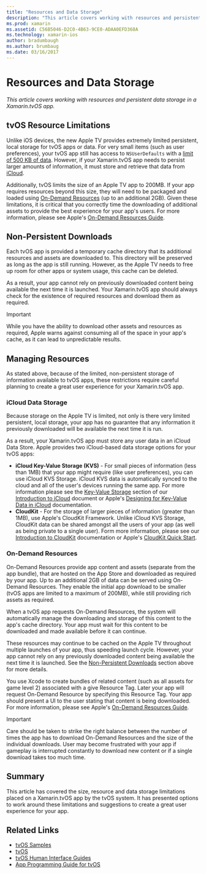 ```yaml
---
title: "Resources and Data Storage"
description: "This article covers working with resources and persistent data storage in a Xamarin.tvOS app."
ms.prod: xamarin
ms.assetid: C56B5046-D2C0-4B63-9CE0-ADAA0EFD368A
ms.technology: xamarin-ios
author: bradumbaugh
ms.author: brumbaug
ms.date: 03/16/2017
---
```


# Resources and Data Storage

_This article covers working with resources and persistent data storage in a Xamarin.tvOS app._

<a name="tvOS-Resource-Limitations" />

## tvOS Resource Limitations

Unlike iOS devices, the new Apple TV provides extremely limited persistent, local storage for tvOS apps or data. For very small items (such as user preferences), your tvOS app still has access to `NSUserDefaults` with a [limit of 500 KB of data](https://forums.developer.apple.com/message/50696#50696). However, if your Xamarin.tvOS app needs to persist larger amounts of information, it must store and retrieve that data from [iCloud](#iCloud-Data-Storage).

Additionally, tvOS limits the size of an Apple TV app to 200MB. If your app requires resources beyond this size, they will need to be packaged and loaded using [On-Demand Resources](#On-Demand-Resources) (up to an additional 2GB). Given these limitations, it is critical that you correctly time the downloading of additional assets to provide the best experience for your app's users. For more information, please see Apple's [On-Demand Resources Guide](https://developer.apple.com/library/prerelease/tvos/documentation/FileManagement/Conceptual/On_Demand_Resources_Guide/index.html#//apple_ref/doc/uid/TP40015083).

<a name="Non-Persistent-Downloads" />

## Non-Persistent Downloads

Each tvOS app is provided a temporary cache directory that its additional resources and assets are downloaded to. This directory will be preserved as long as the app is still running. However, as the Apple TV needs to free up room for other apps or system usage, this cache can be deleted.

As a result, your app cannot rely on previously downloaded content being available the next time it is launched. Your Xamarin.tvOS app should always check for the existence of required resources and download them as required.

> [!IMPORTANT]
> While you have the ability to download other assets and resources as required, Apple warns against consuming all of the space in your app's cache, as it can lead to unpredictable results.




<a name="Managing-Resources" />

## Managing Resources

As stated above, because of the limited, non-persistent storage of information available to tvOS apps, these restrictions require careful planning to create a great user experience for your Xamarin.tvOS app.

<a name="iCloud-Data-Storage" />

### iCloud Data Storage

Because storage on the Apple TV is limited, not only is there very limited persistent, local storage, your app has no guarantee that any information it previously downloaded will be available the next time it is run.

As a result, your Xamarin.tvOS app must store any user data in an iCloud Data Store. Apple provides two iCloud-based data storage options for your tvOS apps:

- **iCloud Key-Value Storage (KVS)** - For small pieces of information (less than 1MB) that your app might require (like user preferences), you can use iCloud KVS Storage. iCloud KVS data is automatically synced to the cloud and all of the user's devices running the same app. For more information please see the [Key-Value Storage](~/ios/data-cloud/introduction-to-icloud.md) section of our [Introduction to iCloud](~/ios/data-cloud/introduction-to-icloud.md) document or Apple's [Designing for Key-Value Data in iCloud](https://developer.apple.com/library/prerelease/tvos/documentation/General/Conceptual/iCloudDesignGuide/Chapters/DesigningForKey-ValueDataIniCloud.html#//apple_ref/doc/uid/TP40012094-CH7) documentation.
- **CloudKit** - For the storage of larger pieces of information (greater than 1MB), use Apple's CloudKit Framework. Unlike iCloud KVS Storage, CloudKit data can be shared amongst all the users of your app (as well as being private to a single user). Form more information, please see our [Introduction to CloudKit](~/ios/data-cloud/intro-to-cloudkit.md) documentation or Apple's [CloudKit Quick Start](https://developer.apple.com/library/prerelease/tvos/documentation/DataManagement/Conceptual/CloudKitQuickStart/Introduction/Introduction.html#//apple_ref/doc/uid/TP40014987).

<a name="On-Demand-Resources" />

### On-Demand Resources

On-Demand Resources provide app content and assets (separate from the app bundle), that are hosted on the App Store and downloaded as required by your app. Up to an additional 2GB of data can be served using On-Demand Resources. They enable the initial app download to be smaller (tvOS apps are limited to a maximum of 200MB), while still providing rich assets as required.

When a tvOS app requests On-Demand Resources, the system will automatically manage the downloading and storage of this content to the app's cache directory. Your app must wait for this content to be downloaded and made available before it can continue.

These resources may continue to be cached on the Apple TV throughout multiple launches of your app, thus speeding launch cycle. However, your app cannot rely on any previously downloaded content being available the next time it is launched. See the [Non-Persistent Downloads](#Non-Persistent-Downloads) section above for more details.

You use Xcode to create bundles of related content (such as all assets for game level 2) associated with a give Resource Tag. Later your app will request On-Demand Resource by specifying this Resource Tag. Your app should present a UI to the user stating that content is being downloaded. For more information, please see Apple's [On-Demand Resources Guide](https://developer.apple.com/library/prerelease/tvos/documentation/FileManagement/Conceptual/On_Demand_Resources_Guide/index.html#//apple_ref/doc/uid/TP40015083).

> [!IMPORTANT]
> Care should be taken to strike the right balance between the number of times the app has to download On-Demand Resources and the size of the individual downloads. User may become frustrated with your app if gameplay is interrupted constantly to download new content or if a single download takes too much time.




<a name="Summary" />

## Summary

This article has covered the size, resource and data storage limitations placed on a Xamarin.tvOS app by the tvOS system. It has presented options to work around these limitations and suggestions to create a great user experience for your app.



## Related Links

- [tvOS Samples](https://developer.xamarin.com/samples/tvos/all/)
- [tvOS](https://developer.apple.com/tvos/)
- [tvOS Human Interface Guides](https://developer.apple.com/tvos/human-interface-guidelines/)
- [App Programming Guide for tvOS](https://developer.apple.com/library/prerelease/tvos/documentation/General/Conceptual/AppleTV_PG/)
